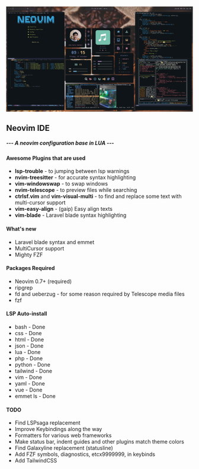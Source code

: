 ![alt text](images/preview.jpg)

## Neovim IDE
#####  --- A neovim configuration base in LUA ---

#### Awesome Plugins that are used
- **lsp-trouble** - to jumping between lsp warnings
- **nvim-treesitter** - for accurate syntax highlighting
- **vim-windowswap** - to swap windows
- **nvim-telescope** - to preview files while searching
- **ctrlsf.vim** and **vim-visual-multi** - to find and replace some text with multi-cursor support
- **vim-easy-align** - (gaip) Easy align texts
- **vim-blade** - Laravel blade syntax highlighting

#### What's new
- Laravel blade syntax and emmet
- MultiCursor support
- Mighty FZF

#### Packages Required
- Neovim 0.7+ (required)
- ripgrep
- fd and ueberzug - for some reason required by Telescope media files
- fzf

#### LSP Auto-install
* bash - Done
* css - Done
* html - Done
* json - Done
* lua - Done
* php - Done
* python - Done
* tailwind - Done
* vim - Done
* yaml - Done
* vue - Done
* emmet ls - Done

#### TODO
* Find LSPsaga replacement
* Improve Keybindings along the way
* Formatters for various web frameworks
* Make status bar, indent guides and other plugins match theme colors
* Find Galaxyline replacement (statusline)
* Add FZF symbols, diagnostics, etcx9999999, in keybinds
* Add TailwindCSS
